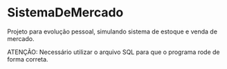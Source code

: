 # SistemaDeMercado
Projeto para evolução pessoal, simulando sistema de estoque e venda de mercado.

ATENÇÃO:
Necessário utilizar o arquivo SQL para que o programa rode de forma correta.

